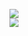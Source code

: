 [![](https://img.shields.io/badge/Made%20With-Github%20Spray-lightgrey.svg?style=for-the-badge&logo=github)](https://github.com/Annihil/github-spray#16271)  
[![](https://i.imgur.com/2DrTn0Z.gif)](https://github.com/Annihil/github-spray)